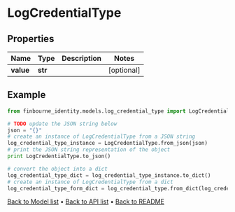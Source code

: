 # LogCredentialType


## Properties
Name | Type | Description | Notes
------------ | ------------- | ------------- | -------------
**value** | **str** |  | [optional] 

## Example

```python
from finbourne_identity.models.log_credential_type import LogCredentialType

# TODO update the JSON string below
json = "{}"
# create an instance of LogCredentialType from a JSON string
log_credential_type_instance = LogCredentialType.from_json(json)
# print the JSON string representation of the object
print LogCredentialType.to_json()

# convert the object into a dict
log_credential_type_dict = log_credential_type_instance.to_dict()
# create an instance of LogCredentialType from a dict
log_credential_type_form_dict = log_credential_type.from_dict(log_credential_type_dict)
```
[Back to Model list](../README.md#documentation-for-models) &#8226; [Back to API list](../README.md#documentation-for-api-endpoints) &#8226; [Back to README](../README.md)


